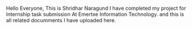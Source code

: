 Hello Everyone, 
This is Shridhar Naragund I have completed my project for Internship task submission At Emertxe Information Technology. and this is all related documments I have uploaded here.
